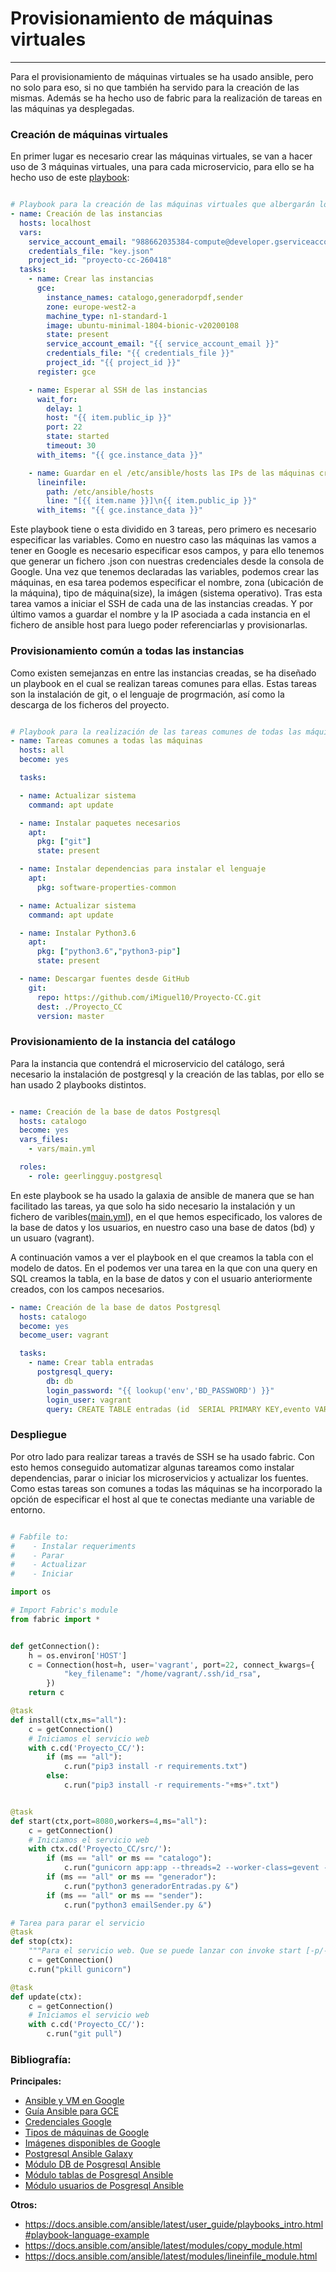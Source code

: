 # Provisionamiento de máquinas virtuales
---

Para el provisionamiento de máquinas virtuales se ha usado ansible, pero no solo para eso, si no que también ha servido para la creación de las mismas. Además se ha hecho uso de fabric para la realización de tareas en las máquinas ya desplegadas.

### Creación de máquinas virtuales
En primer lugar es necesario crear las máquinas virtuales, se van a hacer uso de 3 máquinas virtuales, una para cada microservicio, para ello se ha hecho uso de este [playbook]():
```yaml

# Playbook para la creación de las máquinas virtuales que albergarán los microservicios
- name: Creación de las instancias
  hosts: localhost
  vars:
    service_account_email: "988662035384-compute@developer.gserviceaccount.com"
    credentials_file: "key.json"
    project_id: "proyecto-cc-260418"
  tasks:
    - name: Crear las instancias
      gce:
        instance_names: catalogo,generadorpdf,sender
        zone: europe-west2-a
        machine_type: n1-standard-1
        image: ubuntu-minimal-1804-bionic-v20200108
        state: present
        service_account_email: "{{ service_account_email }}"
        credentials_file: "{{ credentials_file }}"
        project_id: "{{ project_id }}"
      register: gce

    - name: Esperar al SSH de las instancias
      wait_for:
        delay: 1
        host: "{{ item.public_ip }}"
        port: 22
        state: started
        timeout: 30
      with_items: "{{ gce.instance_data }}"

    - name: Guardar en el /etc/ansible/hosts las IPs de las máquinas creadas
      lineinfile:
        path: /etc/ansible/hosts
        line: "[{{ item.name }}]\n{{ item.public_ip }}"
      with_items: "{{ gce.instance_data }}"
```

Este playbook tiene o esta dividido en 3 tareas, pero primero es necesario especificar las variables. Como en nuestro caso las máquinas las vamos a tener en Google es necesario especificar esos campos, y para ello tenemos que generar un fichero .json con nuestras credenciales desde la consola de Google. Una vez que tenemos declaradas las variables, podemos crear las máquinas, en esa tarea podemos especificar el nombre, zona (ubicación de la máquina), tipo de máquina(size), la imágen (sistema operativo). Tras esta tarea vamos a iniciar el SSH de cada una de las instancias creadas. Y por último vamos a guardar el nombre y la IP asociada a cada instancia en el fichero de ansible host para luego poder referenciarlas y provisionarlas.

### Provisionamiento común a todas las instancias
Como existen semejanzas en entre las instancias creadas, se ha diseñado un playbook en el cual se realizan tareas comunes para ellas. Estas tareas son la instalación de git, o el lenguaje de progrmación, así como la descarga de los ficheros del proyecto.

```yaml

# Playbook para la realización de las tareas comunes de todas las máquinas
- name: Tareas comunes a todas las máquinas
  hosts: all
  become: yes

  tasks:

  - name: Actualizar sistema
    command: apt update

  - name: Instalar paquetes necesarios
    apt:
      pkg: ["git"]
      state: present

  - name: Instalar dependencias para instalar el lenguaje
    apt:
      pkg: software-properties-common

  - name: Actualizar sistema
    command: apt update

  - name: Instalar Python3.6
    apt:
      pkg: ["python3.6","python3-pip"]
      state: present

  - name: Descargar fuentes desde GitHub
    git:
      repo: https://github.com/iMiguel10/Proyecto-CC.git
      dest: ./Proyecto_CC
      version: master

```

### Provisionamiento de la instancia del catálogo
Para la instancia que contendrá el microservicio del catálogo, será necesario la instalación de postgresql y la creación de las tablas, por ello se han usado 2 playbooks distintos.

```yaml

- name: Creación de la base de datos Postgresql
  hosts: catalogo
  become: yes
  vars_files:
    - vars/main.yml

  roles:
    - role: geerlingguy.postgresql

```
 En este playbook se ha usado la galaxia de ansible de manera que se han facilitado las tareas, ya que solo ha sido necesario la instalación y un fichero de varibles([main.yml]()), en el que hemos especificado, los valores de la base de datos y los usuarios, en nuestro caso una base de datos (bd) y un usuaro (vagrant).

A continuación vamos a ver el playbook en el que creamos la tabla con el modelo de datos. En el podemos ver una tarea en la que con una query en SQL creamos la tabla, en la base de datos y con el usuario anteriormente creados, con los campos necesarios.

```yaml
- name: Creación de la base de datos Postgresql
  hosts: catalogo
  become: yes
  become_user: vagrant

  tasks:
    - name: Crear tabla entradas
      postgresql_query:
        db: db
        login_password: "{{ lookup('env','BD_PASSWORD') }}"
        login_user: vagrant
        query: CREATE TABLE entradas (id  SERIAL PRIMARY KEY,evento VARCHAR(50),precio NUMERIC(5,2),propietario VARCHAR(100),descripcion TEXT);
```

### Despliegue
Por otro lado para realizar tareas a través de SSH se ha usado fabric. Con esto hemos conseguido automatizar algunas tareamos como instalar dependencias, parar o iniciar los microservicios y actualizar los fuentes. Como estas tareas son comunes a todas las máquinas se ha incorporado la opción de especificar el host al que te conectas mediante una variable de entorno.

```python

# Fabfile to:
#    - Instalar requeriments
#    - Parar
#    - Actualizar
#    - Iniciar

import os

# Import Fabric's module
from fabric import *


def getConnection():
    h = os.environ['HOST']
    c = Connection(host=h, user='vagrant', port=22, connect_kwargs={
            "key_filename": "/home/vagrant/.ssh/id_rsa",
        })
    return c

@task
def install(ctx,ms="all"):
    c = getConnection()
    # Iniciamos el servicio web
    with c.cd('Proyecto_CC/'):
        if (ms == "all"):
            c.run("pip3 install -r requirements.txt")
        else:
            c.run("pip3 install -r requirements-"+ms+".txt")


@task
def start(ctx,port=8080,workers=4,ms="all"):
    c = getConnection()
    # Iniciamos el servicio web
    with ctx.cd('Proyecto_CC/src/'):
        if (ms == "all" or ms == "catalogo"):
            c.run("gunicorn app:app --threads=2 --worker-class=gevent -w "+str(workers)+"  -b :"+str(port)+" &")
        if (ms == "all" or ms == "generador"):
            c.run("python3 generadorEntradas.py &")
        if (ms == "all" or ms == "sender"):
            c.run("python3 emailSender.py &")

# Tarea para parar el servicio
@task
def stop(ctx):
    """Para el servicio web. Que se puede lanzar con invoke start [-p/--port <puerto>]"""
    c = getConnection()
    c.run("pkill gunicorn")

@task
def update(ctx):
    c = getConnection()
    # Iniciamos el servicio web
    with c.cd('Proyecto_CC/'):
        c.run("git pull")

```


### Bibliografía:

**Principales:**

* [Ansible y VM en Google](https://docs.ansible.com/ansible/latest/modules/gce_module.html)
* [Guía Ansible para GCE](https://docs.ansible.com/ansible/latest/scenario_guides/guide_gce.html)
* [Credenciales Google](https://pygsheets.readthedocs.io/en/latest/authorization.html)
* [Tipos de máquinas de Google](https://cloud.google.com/compute/docs/machine-types)
* [Imágenes disponibles de Google](https://cloud.google.com/compute/docs/images?hl=es)
* [Postgresql Ansible Galaxy](https://galaxy.ansible.com/galaxyproject/postgresql)
* [Módulo DB de Posgresql Ansible](https://docs.ansible.com/ansible/latest/modules/postgresql_db_module.html)
* [Módulo tablas de Posgresql Ansible](https://docs.ansible.com/ansible/latest/modules/postgresql_table_module.html)
* [Módulo usuarios de Posgresql Ansible](https://docs.ansible.com/ansible/latest/modules/postgresql_user_module.html)

**Otros:**

* https://docs.ansible.com/ansible/latest/user_guide/playbooks_intro.html#playbook-language-example
* https://docs.ansible.com/ansible/latest/modules/copy_module.html
* https://docs.ansible.com/ansible/latest/modules/lineinfile_module.html
